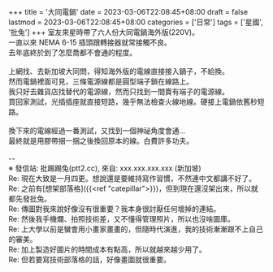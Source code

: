 +++
title = '大同電鍋'
date = 2023-03-06T22:08:45+08:00
draft = false
lastmod = 2023-03-06T22:08:45+08:00
categories = ['日常']
tags = ['星國', '批兔']
+++
室友來星時帶了六人份大同電鍋海外版(220V)。<br>
一直以來 NEMA 6-15 插頭跟轉接器就常接觸不良。<br>
去年底終於到了怎麼喬都不會通的程度。<br>
<br>
上網找、去新加坡大同問，得知海外版的電線直接接入鍋子，不給換。<br>
然而電鍋裡面可見，三條電源線都是圓型端子鎖在線路上。<br>
我只好去雜貨店找替代的電源線，然而只找到一間賣有端子的電源線。<br>
買回家測試，光插插座就直接短路，幾乎無法檢查火線地線。硬接上電鍋依舊秒短路。<br>
<br>
換下來的電線經過一番測試，又找到一個神祕角度會通…<br>
最終就是用膠帶捆一捆之後換回原本的線。白費許多功夫。<br>
<br>
--<br>
※ 發信站: 批踢踢兔(ptt2.cc), 來自: xxx.xxx.xxx.xxx (新加坡)<br>
Re: 現在大致是一月四更。想說還是要維持寫作習慣，不然連中文都講不好了。<br>
Re: 之前有[想架部落格]({{<ref "catepillar">}})，但到現在還沒架出來，所以就都先發批兔。<br>
Re: 傳圖對我來說好像沒有很重要？我本身很討厭任何壞掉的連結。<br>
Re: 然後我手機爛、拍照技術差，又不懂得管理照片，所以也沒啥圖庫。<br>
Re: 上大學以前是蠻會用小畫家畫畫的，但隨時代演進，我的技術漸漸跟不上自己的審美。<br>
Re: 加上製造好圖片的時間成本有點高，所以就越來越少用了。<br>
Re: 但若要寫技術部落格的話，好像畫圖就很重要。<br>
